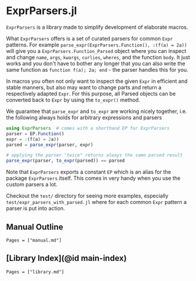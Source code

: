 # ExprParsers.jl

`ExprParsers` is a library made to simplify development of elaborate macros.

What `ExprParsers` offers is a set of curated parsers for common `Expr` patterns. For example `parse_expr(ExprParsers.Function(), :(f(a) = 2a))` will give you a `ExprParsers.Function_Parsed` object where you can inspect and change `name`, `args`, `kwargs`, `curlies`, `wheres`, and the function `body`. It just works and you don't have to bother any longer that you can also write the same function as `function f(a); 2a; end` - the parser handles this for you.

In macros you often not only want to inspect the given `Expr` in efficient and stable manners, but also may want to change parts and return a respectively adapted `Expr`. For this purpose, all Parsed objects can be converted back to `Expr` by using the `to_expr()` method.

We guarantee that `parse_expr` and `to_expr` are working nicely together, i.e. the following always holds for arbitrary expressions and parsers
```julia
using ExprParsers  # comes with a shorthand EP for ExprParsers
parser = EP.Function()
expr = :(f(a) = 2a))
parsed = parse_expr(parser, expr)

# applying the parser "twice" returns always the same parsed result
parse_expr(parser, to_expr(parsed)) == parsed
```

Note that `ExprParsers` exports a constant `EP` which is an alias for the package `ExprParsers` itself. This comes in very handy when you use the custom parsers a lot.

Checkout the `test/` directory for seeing more examples, especially `test/expr_parsers_with_parsed.jl` where for each common `Expr` pattern a parser is put into action.

## Manual Outline

```@contents
Pages = ["manual.md"]
```

## [Library Index](@id main-index)

```@index
Pages = ["library.md"]
```
